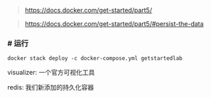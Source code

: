 > https://docs.docker.com/get-started/part5/

> https://docs.docker.com/get-started/part5/#persist-the-data

### # 运行

````
docker stack deploy -c docker-compose.yml getstartedlab
````

visualizer: 一个官方可视化工具

redis: 我们新添加的持久化容器